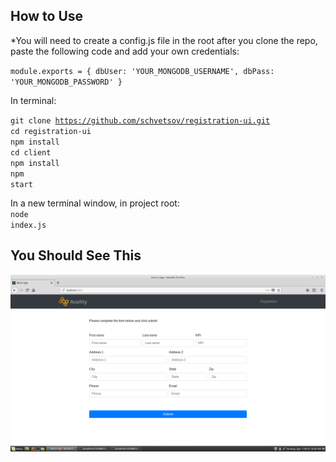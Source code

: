 ## How to Use

*You will need to create a config.js file in the root after you clone the repo, paste the following code and add your own credentials:

<code>module.exports = {
    dbUser: 'YOUR_MONGODB_USERNAME',
    dbPass: 'YOUR_MONGODB_PASSWORD'
}</code>

In terminal:

<code>git clone https://github.com/schvetsov/registration-ui.git</code><br>
<code>cd registration-ui</code><br>
<code>npm install</code><br>
<code>cd client</code><br>
<code>npm install</code><br>
<code>npm start</code><br>

In a new terminal window, in project root:<br>
<code>node index.js</code><br>

## You Should See This

![Screenshot](screenshot1.png)
